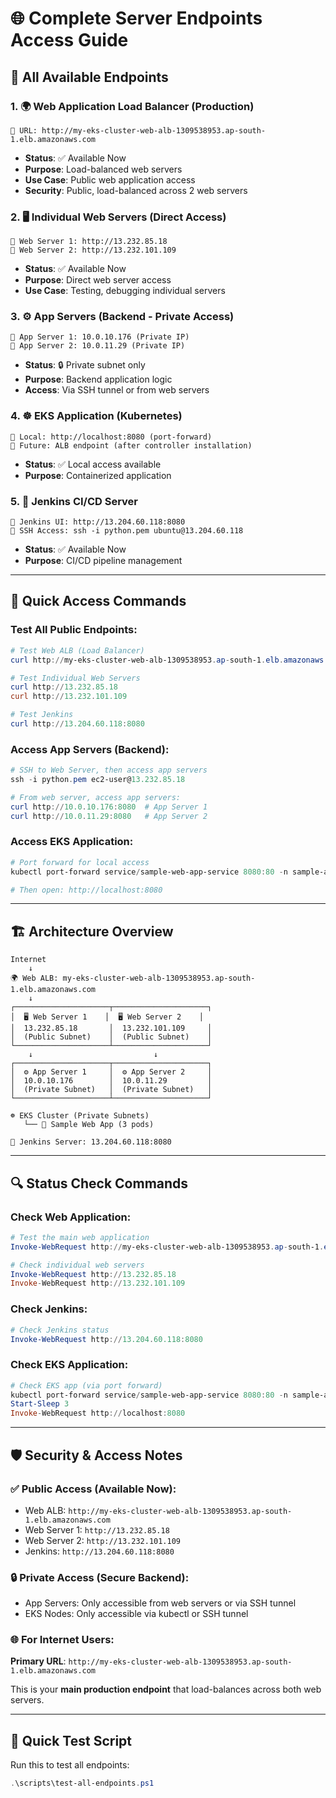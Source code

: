# 🌐 Complete Server Endpoints Access Guide

## 🎯 All Available Endpoints

### 1. **🌍 Web Application Load Balancer (Production)**
```
🔗 URL: http://my-eks-cluster-web-alb-1309538953.ap-south-1.elb.amazonaws.com
```
- **Status**: ✅ Available Now
- **Purpose**: Load-balanced web servers
- **Use Case**: Public web application access
- **Security**: Public, load-balanced across 2 web servers

### 2. **🖥️ Individual Web Servers (Direct Access)**
```
🔗 Web Server 1: http://13.232.85.18
🔗 Web Server 2: http://13.232.101.109
```
- **Status**: ✅ Available Now
- **Purpose**: Direct web server access
- **Use Case**: Testing, debugging individual servers

### 3. **⚙️ App Servers (Backend - Private Access)**
```
🔗 App Server 1: 10.0.10.176 (Private IP)
🔗 App Server 2: 10.0.11.29 (Private IP)
```
- **Status**: 🔒 Private subnet only
- **Purpose**: Backend application logic
- **Access**: Via SSH tunnel or from web servers

### 4. **☸️ EKS Application (Kubernetes)**
```
🔗 Local: http://localhost:8080 (port-forward)
🔗 Future: ALB endpoint (after controller installation)
```
- **Status**: ✅ Local access available
- **Purpose**: Containerized application

### 5. **🔧 Jenkins CI/CD Server**
```
🔗 Jenkins UI: http://13.204.60.118:8080
🔗 SSH Access: ssh -i python.pem ubuntu@13.204.60.118
```
- **Status**: ✅ Available Now
- **Purpose**: CI/CD pipeline management

---

## 🚀 Quick Access Commands

### Test All Public Endpoints:
```powershell
# Test Web ALB (Load Balancer)
curl http://my-eks-cluster-web-alb-1309538953.ap-south-1.elb.amazonaws.com

# Test Individual Web Servers
curl http://13.232.85.18
curl http://13.232.101.109

# Test Jenkins
curl http://13.204.60.118:8080
```

### Access App Servers (Backend):
```powershell
# SSH to Web Server, then access app servers
ssh -i python.pem ec2-user@13.232.85.18

# From web server, access app servers:
curl http://10.0.10.176:8080  # App Server 1
curl http://10.0.11.29:8080   # App Server 2
```

### Access EKS Application:
```powershell
# Port forward for local access
kubectl port-forward service/sample-web-app-service 8080:80 -n sample-apps

# Then open: http://localhost:8080
```

---

## 🏗️ Architecture Overview

```
Internet
    ↓
🌍 Web ALB: my-eks-cluster-web-alb-1309538953.ap-south-1.elb.amazonaws.com
    ↓
┌─────────────────────┬─────────────────────┐
│  🖥️ Web Server 1    │  🖥️ Web Server 2    │
│  13.232.85.18       │  13.232.101.109     │
│  (Public Subnet)    │  (Public Subnet)    │
└─────────────────────┴─────────────────────┘
    ↓                           ↓
┌─────────────────────┬─────────────────────┐
│  ⚙️ App Server 1     │  ⚙️ App Server 2     │
│  10.0.10.176        │  10.0.11.29         │
│  (Private Subnet)   │  (Private Subnet)   │
└─────────────────────┴─────────────────────┘

☸️ EKS Cluster (Private Subnets)
   └── 🚀 Sample Web App (3 pods)

🔧 Jenkins Server: 13.204.60.118:8080
```

---

## 🔍 Status Check Commands

### Check Web Application:
```powershell
# Test the main web application
Invoke-WebRequest http://my-eks-cluster-web-alb-1309538953.ap-south-1.elb.amazonaws.com

# Check individual web servers
Invoke-WebRequest http://13.232.85.18
Invoke-WebRequest http://13.232.101.109
```

### Check Jenkins:
```powershell
# Check Jenkins status
Invoke-WebRequest http://13.204.60.118:8080
```

### Check EKS Application:
```powershell
# Check EKS app (via port forward)
kubectl port-forward service/sample-web-app-service 8080:80 -n sample-apps &
Start-Sleep 3
Invoke-WebRequest http://localhost:8080
```

---

## 🛡️ Security & Access Notes

### ✅ **Public Access (Available Now):**
- Web ALB: `http://my-eks-cluster-web-alb-1309538953.ap-south-1.elb.amazonaws.com`
- Web Server 1: `http://13.232.85.18`
- Web Server 2: `http://13.232.101.109`
- Jenkins: `http://13.204.60.118:8080`

### 🔒 **Private Access (Secure Backend):**
- App Servers: Only accessible from web servers or via SSH tunnel
- EKS Nodes: Only accessible via kubectl or SSH tunnel

### 🌐 **For Internet Users:**
**Primary URL**: `http://my-eks-cluster-web-alb-1309538953.ap-south-1.elb.amazonaws.com`

This is your **main production endpoint** that load-balances across both web servers.

---

## 📱 Quick Test Script

Run this to test all endpoints:
```powershell
.\scripts\test-all-endpoints.ps1
```

